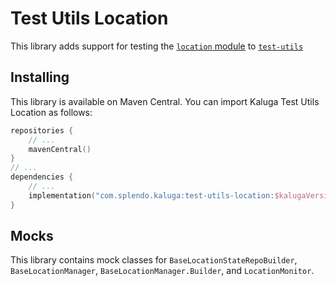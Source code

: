 # Test Utils Location

This library adds support for testing the [`location` module](../location) to [`test-utils`](../test-utils-base)

## Installing
This library is available on Maven Central. You can import Kaluga Test Utils Location as follows:

```kotlin
repositories {
    // ...
    mavenCentral()
}
// ...
dependencies {
    // ...
    implementation("com.splendo.kaluga:test-utils-location:$kalugaVersion")
}
```

## Mocks
This library contains mock classes for `BaseLocationStateRepoBuilder`, `BaseLocationManager`, `BaseLocationManager.Builder`, and `LocationMonitor`.
